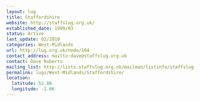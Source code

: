 ```yaml
---
layout: lug
title: Staffordshire
website: http://staffslug.org.uk/
established_date: 1999/03
status: Active
last_update: 02/2010
categories: West-Midlands
url: http://lug.org.uk/node/164
contact_address: mailto:dave@staffslug.org.uk
contact: Dave Roberts
mailing_list: http://lists.staffslug.org.uk/mailman/listinfo/staffslug
permalink: lugs/West-Midlands/Staffordshire/
location:
  latitude: 52.88
  longitude: -2.06
---
```

